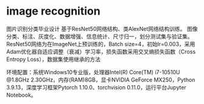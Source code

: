 # image recognition
图片识别分类毕业设计
基于ResNet50网络结构、类AlexNet网络结构训练。
图像分类、标注、灰度化、数据增强、信息统计、尺寸归一，划分测试集与验证集。
ResNet50网络为在ImageNet上预训练的，Batch size=4，初始lr=0.003，采用Adam优化器自适应调整（衰减）学习率，损失函数采用交叉熵损失函数（Cross Entropy Loss），数据集使用继承的方法

环境配置：系统Windows10专业版，处理器Intel(R) Core(TM) i7-10510U @1.8GHz 2.30GHz，内存(RAM)8GB，显卡NVIDIA GeForce MX250，Python 3.9.13，深度学习框架Pytorch 1.10.0、torchvision 0.11.0，运行平台Jupyter Notebook。
